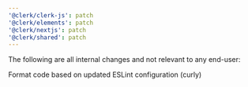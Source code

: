 ```yaml
---
'@clerk/clerk-js': patch
'@clerk/elements': patch
'@clerk/nextjs': patch
'@clerk/shared': patch
---
```


The following are all internal changes and not relevant to any end-user:

Format code based on updated ESLint configuration (curly)
